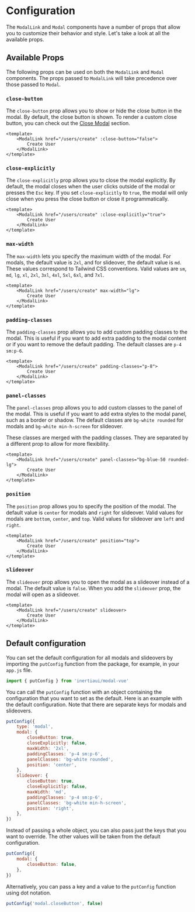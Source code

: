 # Configuration

The `ModalLink` and `Modal` components have a number of props that allow you to customize their behavior and style. Let's take a look at all the available props.

## Available Props

The following props can be used on both the `ModalLink` and `Modal` components. The props passed to `ModalLink` will take precedence over those passed to `Modal`.

### `close-button`

The `close-button` prop allows you to show or hide the close button in the modal. By default, the close button is shown. To render a custom close button, you can check out the [Close Modal](/close-modal.html) section.

```vue
<template>
    <ModalLink href="/users/create" :close-button="false">
        Create User
    </ModalLink>
</template>
```

### `close-explicitly`

The `close-explicitly` prop allows you to close the modal explicitly. By default, the modal closes when the user clicks outside of the modal or presses the `Esc` key. If you set `close-explicitly` to `true`, the modal will only close when you press the close button or close it programmatically.

```vue
<template>
    <ModalLink href="/users/create" :close-explicitly="true">
        Create User
    </ModalLink>
</template>
```

### `max-width`

The `max-width` lets you specify the maximum width of the modal. For modals, the default value is `2xl`, and for slideover, the default value is `md`. These values correspond to Tailwind CSS conventions. Valid values are `sm`, `md`, `lg`, `xl`, `2xl`, `3xl`, `4xl`, `5xl`, `6xl`, and `7xl`.

```vue
<template>
    <ModalLink href="/users/create" max-width="lg">
        Create User
    </ModalLink>
</template>
```

### `padding-classes`

The `padding-classes` prop allows you to add custom padding classes to the modal. This is useful if you want to add extra padding to the modal content or if you want to remove the default padding. The default classes are `p-4 sm:p-6`.

```vue
<template>
    <ModalLink href="/users/create" padding-classes="p-8">
        Create User
    </ModalLink>
</template>
```

### `panel-classes`

The `panel-classes` prop allows you to add custom classes to the panel of the modal. This is useful if you want to add extra styles to the modal panel, such as a border or shadow. The default classes are `bg-white rounded` for modals and `bg-white min-h-screen` for slideover.

These classes are merged with the padding classes. They are separated by a different prop to allow for more flexibility.

```vue
<template>
    <ModalLink href="/users/create" panel-classes="bg-blue-50 rounded-lg">
        Create User
    </ModalLink>
</template>
```

### `position`

The `position` prop allows you to specify the position of the modal. The default value is `center` for modals and `right` for slideover. Valid values for modals are `bottom`, `center`, and `top`. Valid values for slideover are `left` and `right`.

```vue
<template>
    <ModalLink href="/users/create" position="top">
        Create User
    </ModalLink>
</template>
```

### `slideover`

The `slideover` prop allows you to open the modal as a slideover instead of a modal. The default value is `false`. When you add the `slideover` prop, the modal will open as a slideover.

```vue
<template>
    <ModalLink href="/users/create" slideover>
        Create User
    </ModalLink>
</template>
```

## Default configuration

You can set the default configuration for all modals and slideovers by importing the `putConfig` function from the package, for example, in your `app.js` file.

```js
import { putConfig } from 'inertiaui/modal-vue'
```

You can call the `putConfig` function with an object containing the configuration that you want to set as the default. Here is an example with the default configuration. Note that there are separate keys for modals and slideovers.

```js
putConfig({
    type: 'modal',
    modal: {
        closeButton: true,
        closeExplicitly: false,
        maxWidth: '2xl',
        paddingClasses: 'p-4 sm:p-6',
        panelClasses: 'bg-white rounded',
        position: 'center',
    },
    slideover: {
        closeButton: true,
        closeExplicitly: false,
        maxWidth: 'md',
        paddingClasses: 'p-4 sm:p-6',
        panelClasses: 'bg-white min-h-screen',
        position: 'right',
    },
})
```

Instead of passing a whole object, you can also pass just the keys that you want to override. The other values will be taken from the default configuration.

```js
putConfig({
    modal: {
        closeButton: false,
    },
})
```

Alternatively, you can pass a key and a value to the `putConfig` function using dot notation.

```js
putConfig('modal.closeButton', false)
```
